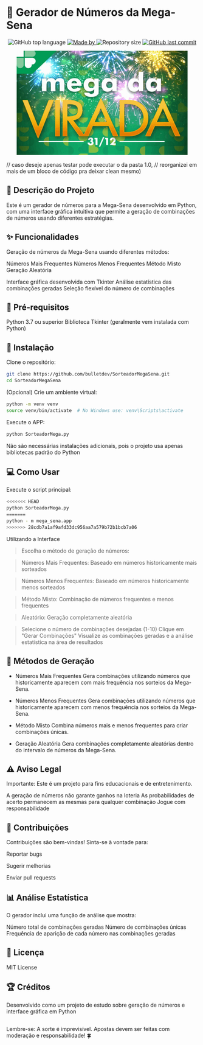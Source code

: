 # 🎲 Gerador de Números da Mega-Sena 
<p align="center">
  <img alt="GitHub top language" src="https://img.shields.io/github/languages/top/Bulletdev/SorteadorMegaSena?color=04D361&labelColor=000000">
  
  <a href="https://www.linkedin.com/in/Michael-Bullet/">
    <img alt="Made by" src="https://img.shields.io/static/v1?label=made%20by&message=Michael%20Bullet&color=04D361&labelColor=000000">
  </a>
  
  <img alt="Repository size" src="https://img.shields.io/github/repo-size/bulletdev/SorteadorMegaSena?color=04D361&labelColor=000000">
   
  <a href="https://github.com/Bulletdev/ShortMe/commits/master">
    <img alt="GitHub last commit" src="https://img.shields.io/github/last-commit/Bulletdev/SorteadorMegaSena?color=04D361&labelColor=000000">
  </a>
</p>

<div>
<p align="center"> 
  <img alt="screenshot" src="mega-da-virada.jpg">
</p>

// caso deseje apenas testar pode executar o da pasta 1.0, 
// reorganizei em mais de um bloco de código pra deixar clean mesmo)

</div>


## 📝 Descrição do Projeto

Este é um gerador de números para a Mega-Sena desenvolvido em Python, com uma interface gráfica intuitiva que permite a geração de combinações de números usando diferentes estratégias.

## ✨ Funcionalidades

Geração de números da Mega-Sena usando diferentes métodos:

Números Mais Frequentes
Números Menos Frequentes
Método Misto
Geração Aleatória


Interface gráfica desenvolvida com Tkinter
Análise estatística das combinações geradas
Seleção flexível do número de combinações

## 🚀 Pré-requisitos

Python 3.7 ou superior
Biblioteca Tkinter (geralmente vem instalada com Python)

## 🔧 Instalação

Clone o repositório:

```bash
git clone https://github.com/bulletdev/SorteadorMegaSena.git
cd SorteadorMegaSena
```

(Opcional) Crie um ambiente virtual:

```bash
python -m venv venv
source venv/bin/activate  # No Windows use: venv\Scripts\activate
```

Execute o APP:

```bash
python SorteadorMega.py
```

Não são necessárias instalações adicionais, pois o projeto usa apenas bibliotecas padrão do Python

## 💻 Como Usar



Execute o script principal:


```bash 
<<<<<<< HEAD
python SorteadorMega.py
=======
python - m mega_sena.app
>>>>>>> 28cdb7a1af9afd33dc956aa7a579b72b1bcb7a06
```
<div>

Utilizando a Interface

> Escolha o método de geração de números:

> Números Mais Frequentes: Baseado em números historicamente mais sorteados

> Números Menos Frequentes: Baseado em números historicamente menos sorteados

> Método Misto: Combinação de números frequentes e menos frequentes

> Aleatório: Geração completamente aleatória

</div> 

>Selecione o número de combinações desejadas (1-10)
Clique em "Gerar Combinações"
>Visualize as combinações geradas e a análise estatística na área de resultados

## 🎯 Métodos de Geração

- Números Mais Frequentes
Gera combinações utilizando números que historicamente aparecem com mais frequência nos sorteios da Mega-Sena.

- Números Menos Frequentes
Gera combinações utilizando números que historicamente aparecem com menos frequência nos sorteios da Mega-Sena.

- Método Misto
Combina números mais e menos frequentes para criar combinações únicas.

- Geração Aleatória
Gera combinações completamente aleatórias dentro do intervalo de números da Mega-Sena.

## ⚠️ Aviso Legal
Importante: Este é um projeto para fins educacionais e de entretenimento.

A geração de números não garante ganhos na loteria
As probabilidades de acerto permanecem as mesmas para qualquer combinação
Jogue com responsabilidade

## 🤝 Contribuições

Contribuições são bem-vindas! Sinta-se à vontade para:
<div>
  
Reportar bugs
  
Sugerir melhorias

Enviar pull requests

</div>  

## 📊 Análise Estatística
O gerador inclui uma função de análise que mostra:

Número total de combinações geradas
Número de combinações únicas
Frequência de aparição de cada número nas combinações geradas

## 📜 Licença
MIT License

## 🏆 Créditos
Desenvolvido como um projeto de estudo sobre geração de números e interface gráfica em Python

##
Lembre-se: A sorte é imprevisível. Apostas devem ser feitas com moderação e responsabilidade! 🍀 
